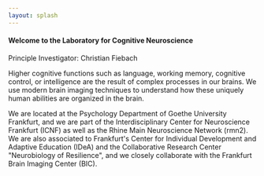 ```yaml
---
layout: splash
---
```



<h4><b>Welcome to the Laboratory for Cognitive Neuroscience</b></h4>

Principle Investigator: Christian Fiebach

Higher cognitive functions such as language, working memory, cognitive control, or intelligence are the result of complex processes in our brains. We use modern brain imaging techniques to understand how these uniquely human abilities are organized in the brain. 

We are located at the Psychology Department of Goethe University Frankfurt, and we are part of the Interdisciplinary Center for Neuroscience Frankfurt (ICNF) as well as the Rhine Main Neuroscience Network (rmn2). We are also associated to Frankfurt's Center for Individual Development and Adaptive Education (IDeA) and the Collaborative Research Center "Neurobiology of Resilience", and we closely collaborate with the Frankfurt Brain Imaging Center (BIC).
